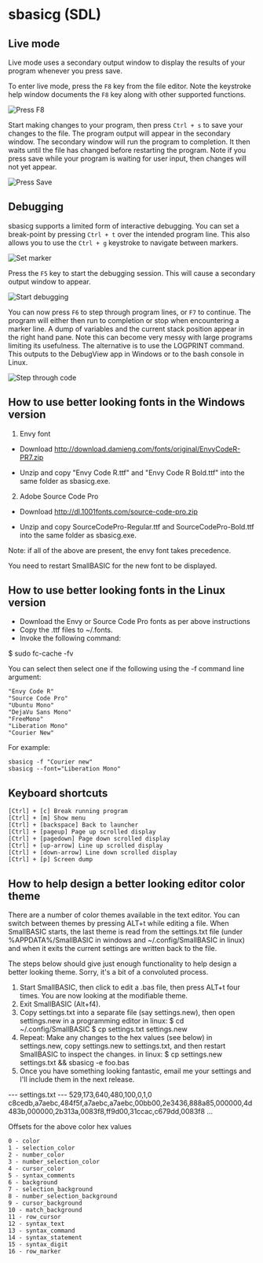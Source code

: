 # sbasicg (SDL)

## Live mode

Live mode uses a secondary output window to display the results of your program whenever you press save.

To enter live mode, press the `F8` key from the file editor. Note the keystroke help window documents the `F8` key along with other supported functions.

![](/images/press_f8.png "Press F8")

Start making changes to your program, then press `Ctrl + s` to save your changes to the file. The program output will appear in the secondary window. The secondary window will run the program to completion. It then waits until the file has changed before restarting the program. Note if you press save while your program is waiting for user input, then changes will not yet appear.

![](/images/press_save.png "Press Save")

## Debugging

sbasicg supports a limited form of interactive debugging. You can set a break-point by pressing `Ctrl + t` over the intended program line.  This also allows you to use the `Ctrl + g` keystroke to navigate between markers.

![](/images/control_t.png "Set marker")

Press the `F5` key to start the debugging session. This will cause a secondary output window to appear.

![](/images/debug.png "Start debugging")

You can now press `F6` to step through program lines, or `F7` to continue. The program will either then run to completion or stop when encountering a marker line. A dump of variables and the current stack position appear in the right hand pane. Note this can become very messy with large programs limiting its usefulness. The alternative is to use the LOGPRINT command. This outputs to the DebugView app in Windows or to the bash console in Linux.

![](/images/press_f6.png "Step through code")

## How to use better looking fonts in the Windows version

1. Envy font

- Download <http://download.damieng.com/fonts/original/EnvyCodeR-PR7.zip>

- Unzip and copy "Envy Code R.ttf" and "Envy Code R Bold.ttf"
  into the same folder as sbasicg.exe.

2. Adobe Source Code Pro

- Download <http://dl.1001fonts.com/source-code-pro.zip>

- Unzip and copy SourceCodePro-Regular.ttf and SourceCodePro-Bold.ttf
  into the same folder as sbasicg.exe.

Note: if all of the above are present, the envy font takes precedence.

You need to restart SmallBASIC for the new font to be displayed.

## How to use better looking fonts in the Linux version

- Download the Envy or Source Code Pro fonts as per above instructions
- Copy the .ttf files to ~/.fonts.
- Invoke the following command:

$ sudo fc-cache -fv

You can select then select one if the following using the -f command line argument:

```
"Envy Code R"
"Source Code Pro"
"Ubuntu Mono"
"DejaVu Sans Mono"
"FreeMono"
"Liberation Mono"
"Courier New"
```

For example:

```
sbasicg -f "Courier new"
sbasicg --font="Liberation Mono"
```

## Keyboard shortcuts

```
[Ctrl] + [c] Break running program
[Ctrl] + [m] Show menu
[Ctrl] + [backspace] Back to launcher
[Ctrl] + [pageup] Page up scrolled display
[Ctrl] + [pagedown] Page down scrolled display
[Ctrl] + [up-arrow] Line up scrolled display
[Ctrl] + [down-arrow] Line down scrolled display
[Ctrl] + [p] Screen dump
```

## How to help design a better looking editor color theme

There are a number of color themes available in the text editor. You can switch between themes by pressing ALT+t while editing a file. When SmallBASIC starts, the last theme is read from the settings.txt file (under %APPDATA%/SmallBASIC in windows and ~/.config/SmallBASIC in linux) and when it exits the current settings are written back to the file.

The steps below should give just enough functionality to help design a better looking theme. Sorry, it's a bit of a convoluted process.

1. Start SmallBASIC, then click to edit a .bas file, then press ALT+t four times. You are now looking at the modifiable theme.
2. Exit SmallBASIC (Alt+f4).
3. Copy settings.txt into a separate file (say settings.new), then open settings.new in a programming editor
in linux:
$ cd ~/.config/SmallBASIC
$ cp settings.txt settings.new
4. Repeat: Make any changes to the hex values (see below) in settings.new, copy settings.new to settings.txt, and then restart SmallBASIC to inspect the changes.
in linux:
$ cp settings.new settings.txt && sbasicg -e foo.bas
5. Once you have something looking fantastic, email me your settings and I'll include them in the next release.

--- settings.txt ---
529,173,640,480,100,0,1,0
c8cedb,a7aebc,484f5f,a7aebc,a7aebc,00bb00,2e3436,888a85,000000,4d483b,000000,2b313a,0083f8,ff9d00,31ccac,c679dd,0083f8
...

Offsets for the above color hex values

```
0 - color
1 - selection_color
2 - number_color
3 - number_selection_color
4 - cursor_color
5 - syntax_comments
6 - background
7 - selection_background
8 - number_selection_background
9 - cursor_background
10 - match_background
11 - row_cursor
12 - syntax_text
13 - syntax_command
14 - syntax_statement
15 - syntax_digit
16 - row_marker
```
